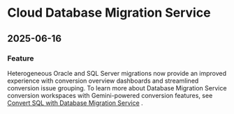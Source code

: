 # Cloud Database Migration Service

## 2025-06-16

### Feature

Heterogeneous Oracle and SQL Server migrations now provide an improved experience with conversion overview dashboards and streamlined conversion issue grouping. To learn more about Database Migration Service conversion workspaces with Gemini-powered conversion features, see [Convert SQL with Database Migration Service](https://cloud.google.com/database-migration/docs/convert-sql-with-dms#conversion-workspaces) .

